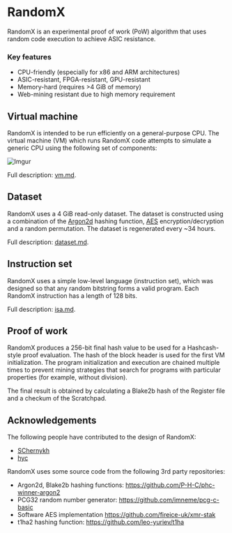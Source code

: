 # RandomX
RandomX is an experimental proof of work (PoW) algorithm that uses random code execution to achieve ASIC resistance.

### Key features

* CPU-friendly (especially for x86 and ARM architectures)
* ASIC-resistant, FPGA-resistant, GPU-resistant
* Memory-hard (requires  >4 GiB of memory)
* Web-mining resistant due to high memory requirement

## Virtual machine

RandomX is intended to be run efficiently on a general-purpose CPU. The virtual machine (VM) which runs RandomX code attempts to simulate a generic CPU using the following set of components:

![Imgur](https://i.imgur.com/ZAfbX9m.png)

Full description: [vm.md](doc/vm.md).

## Dataset

RandomX uses a 4 GiB read-only dataset. The dataset is constructed using a combination of the [Argon2d](https://en.wikipedia.org/wiki/Argon2) hashing function, [AES](https://en.wikipedia.org/wiki/Advanced_Encryption_Standard) encryption/decryption and a random permutation. The dataset is regenerated every ~34 hours.

Full description: [dataset.md](doc/dataset.md).

## Instruction set

RandomX uses a simple low-level language (instruction set), which was designed so that any random bitstring forms a valid program. Each RandomX instruction has a length of 128 bits.

Full description: [isa.md](doc/isa.md).

## Proof of work

RandomX produces a 256-bit final hash value to be used for a Hashcash-style proof evaluation.
The hash of the block header is used for the first VM initialization. The program initialization and execution are chained multiple times to prevent mining strategies that search for programs with particular properties (for example, without division).

The final result is obtained by calculating a Blake2b hash of the Register file and a checkum of the Scratchpad.

## Acknowledgements
The following people have contributed to the design of RandomX:
* [SChernykh](https://github.com/SChernykh)
* [hyc](https://github.com/hyc)

RandomX uses some source code from the following 3rd party repositories:
* Argon2d, Blake2b hashing functions: https://github.com/P-H-C/phc-winner-argon2
* PCG32 random number generator: https://github.com/imneme/pcg-c-basic
* Software AES implementation https://github.com/fireice-uk/xmr-stak
* t1ha2 hashing function: https://github.com/leo-yuriev/t1ha